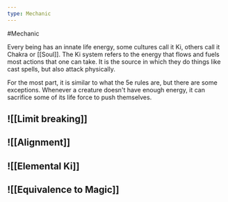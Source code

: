 ```yaml
---
type: Mechanic
---
```


#Mechanic

Every being has an innate life energy, some cultures call it Ki, others call it Chakra or [[Soul]]. The Ki system refers to the energy that flows and fuels most actions that one can take. It is the source in which they do things like cast spells, but also attack physically. 

For the most part, it is similar to what the 5e rules are, but there are some exceptions. 
Whenever a creature doesn't have enough energy, it can sacrifice some of its life force to push themselves. 


## ![[Limit breaking]]

## ![[Alignment]]

## ![[Elemental Ki]]

## ![[Equivalence to Magic]]






